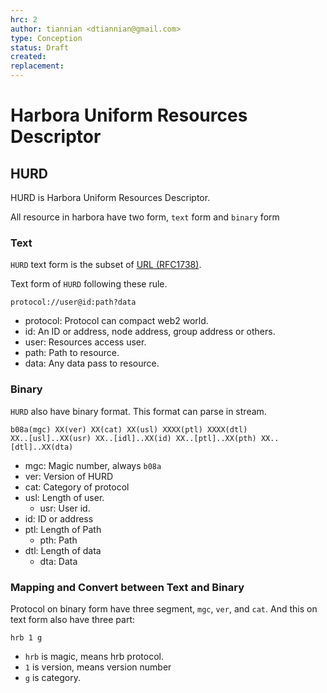 ```yaml
---
hrc: 2
author: tiannian <dtiannian@gmail.com>
type: Conception
status: Draft
created: 
replacement:
---
```


# Harbora Uniform Resources Descriptor

## HURD

HURD is Harbora Uniform Resources Descriptor.

All resource in harbora have two form, `text` form and `binary` form

### Text

`HURD` text form is the subset of [URL (RFC1738)](https://www.rfc-editor.org/rfc/rfc1738).

Text form of `HURD` following these rule.

```shell
protocol://user@id:path?data
```

- protocol: Protocol can compact web2 world.
- id: An ID or address, node address, group address or others.
- user: Resources access user.
- path: Path to resource.
- data: Any data pass to resource.

### Binary

`HURD` also have binary format. This format can parse in stream.

```
b08a(mgc) XX(ver) XX(cat) XX(usl) XXXX(ptl) XXXX(dtl)
XX..[usl]..XX(usr) XX..[idl]..XX(id) XX..[ptl]..XX(pth) XX..[dtl]..XX(dta)
```
- mgc: Magic number, always `b08a`
- ver: Version of HURD
- cat: Category of protocol
- usl: Length of user.
    - usr: User id.
- id: ID or address
- ptl: Length of Path
    - pth: Path
- dtl: Length of data
    - dta: Data

### Mapping and Convert between Text and Binary

Protocol on binary form have three segment, `mgc`, `ver`, and `cat`.
And this on text form also have three part:

``` shell
hrb 1 g
```

- `hrb` is magic, means hrb protocol.
- `1` is version, means version number
- `g` is category.



